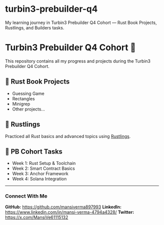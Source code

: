 # turbin3-prebuilder-q4
My learning journey in Turbin3 Prebuilder Q4 Cohort — Rust Book Projects, Rustlings, and Builders tasks.

# Turbin3 Prebuilder Q4 Cohort 🚀

This repository contains all my progress and projects during the Turbin3 Prebuilder Q4 Cohort.

## 📘 Rust Book Projects
-  Guessing Game
-  Rectangles
-  Minigrep
-  Other projects...

## 🦀 Rustlings
Practiced all Rust basics and advanced topics using [Rustlings](https://github.com/rust-lang/rustlings).

## 🧱 PB Cohort Tasks
- Week 1: Rust Setup & Toolchain
- Week 2: Smart Contract Basics
- Week 3: Anchor Framework
- Week 4: Solana Integration

---

### Connect With Me
**GitHub:**  https://github.com/mansiverma897993
**LinkedIn:**  https://www.linkedin.com/in/mansi-verma-4794a4328/
**Twitter:**  https://x.com/MansiVe61115132
